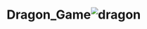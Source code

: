 # Dragon_Game![dragon](https://user-images.githubusercontent.com/123242225/227629178-0f2e2a8e-add4-4a11-af3c-99d6637cb812.png)
